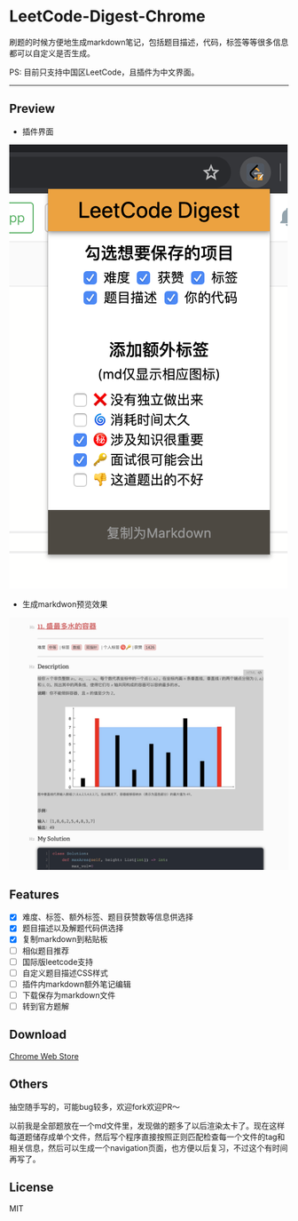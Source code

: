 # LeetCode-Digest-Chrome

刷题的时候方便地生成markdown笔记，包括题目描述，代码，标签等等很多信息都可以自定义是否生成。

PS: 目前只支持中国区LeetCode，且插件为中文界面。

---

## Preview

- 插件界面

![Screen Shot 2020-05-12 at 10.11.37 PM](assets/Screen%20Shot%202020-05-12%20at%2010.11.37%20PM.png)

- 生成markdwon预览效果

![Screen Shot 2020-05-12 at 10.12.56 PM](assets/Screen%20Shot%202020-05-12%20at%2010.12.56%20PM.png)

## Features

- [x] 难度、标签、额外标签、题目获赞数等信息供选择
- [x] 题目描述以及解题代码供选择
- [x] 复制markdown到粘贴板
- [ ] 相似题目推荐
- [ ] 国际版leetcode支持
- [ ] 自定义题目描述CSS样式
- [ ] 插件内markdown额外笔记编辑
- [ ] 下载保存为markdown文件
- [ ] 转到官方题解

## Download

[Chrome Web Store](https://chrome.google.com/webstore/detail/odmpdekbgnopnihflclpmokeogciimfb/publish-accepted?authuser=0&hl=en)

## Others

抽空随手写的，可能bug较多，欢迎fork欢迎PR～

以前我是全部题放在一个md文件里，发现做的题多了以后渲染太卡了。现在这样每道题储存成单个文件，然后写个程序直接按照正则匹配检查每一个文件的tag和相关信息，然后可以生成一个navigation页面，也方便以后复习，不过这个有时间再写了。

## License

MIT